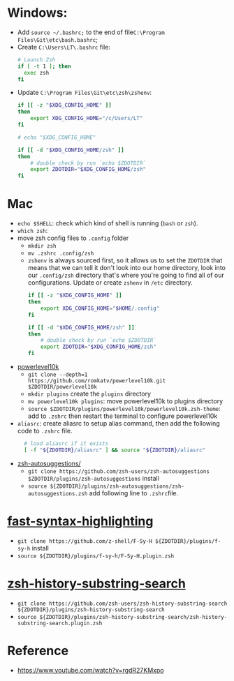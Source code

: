 # Windows:
- Add `source ~/.bashrc;` to the end of file`C:\Program Files\Git\etc\bash.bashrc`;
- Create `C:\Users\LT\.bashrc` file:
  ```bash
  # Launch Zsh
  if [ -t 1 ]; then
    exec zsh
  fi
  ```
- Update `C:\Program Files\Git\etc\zsh\zshenv`:
  ```bash
  if [[ -z "$XDG_CONFIG_HOME" ]]
  then
      export XDG_CONFIG_HOME="/c/Users/LT"
  fi

  # echo "$XDG_CONFIG_HOME"

  if [[ -d "$XDG_CONFIG_HOME/zsh" ]]
  then
      # double check by run `echo $ZDOTDIR`
      export ZDOTDIR="$XDG_CONFIG_HOME/zsh"
  fi
  ```
# Mac
- `echo $SHELL`: check which kind of shell is running (`bash` or `zsh`).
- `which zsh`:
- move zsh config files to `.config` folder
  - `mkdir zsh`
  - `mv .zshrc .config/zsh`
  - `zshenv` is always sourced first, so it allows us to set the `ZDOTDIR` that means that we can tell it don't look into our home directory, look into our `.config/zsh` directory that's where you're going to find all of our configurations. Update or create `zshenv` in `/etc` directory.
    ```bash
    if [[ -z "$XDG_CONFIG_HOME" ]]
    then
        export XDG_CONFIG_HOME="$HOME/.config"
    fi

    if [[ -d "$XDG_CONFIG_HOME/zsh" ]]
    then
        # double check by run `echo $ZDOTDIR`
        export ZDOTDIR="$XDG_CONFIG_HOME/zsh"
    fi
    ```
- [powerlevel10k](https://github.com/romkatv/powerlevel10k?tab=readme-ov-file#manual)
  - `git clone --depth=1 https://github.com/romkatv/powerlevel10k.git $ZDOTDIR/powerlevel10k
`
  - `mkdir plugins` create the `plugins` directory
  - `mv powerlevel10k plugins`: move powerlevel10k to plugins directory
  - `source $ZDOTDIR/plugins/powerlevel10k/powerlevel10k.zsh-theme`: add to `.zshrc` then restart the terminal to configure powerlevel10k
- `aliasrc`: create aliasrc to setup alias command, then add the following code to `.zshrc` file.
  ```bash
    # load aliasrc if it exists
    [ -f "${ZDOTDIR}/aliasrc" ] && source "${ZDOTDIR}/aliasrc"
  ```
- [zsh-autosuggestions/](https://github.com/zsh-users/zsh-autosuggestions/blob/master/INSTALL.md)
  - `git clone https://github.com/zsh-users/zsh-autosuggestions $ZDOTDIR/plugins/zsh-autosuggestions` install
  - `source ${ZDOTDIR}/plugins/zsh-autosuggestions/zsh-autosuggestions.zsh` add following line to `.zshrc`file.

# [fast-syntax-highlighting](https://github.com/zdharma/fast-syntax-highlighting?tab=readme-ov-file#manual)
- `git clone https://github.com/z-shell/F-Sy-H ${ZDOTDIR}/plugins/f-sy-h` install
- `source ${ZDOTDIR}/plugins/f-sy-h/F-Sy-H.plugin.zsh`


# [zsh-history-substring-search](https://github.com/zsh-users/zsh-history-substring-search)
- `git clone https://github.com/zsh-users/zsh-history-substring-search ${ZDOTDIR}/plugins/zsh-history-substring-search`
- `source ${ZDOTDIR}/plugins/zsh-history-substring-search/zsh-history-substring-search.plugin.zsh`


# Reference
- https://www.youtube.com/watch?v=rgdR27KMxpo